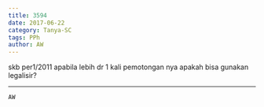 ```yaml
---
title: 3594
date: 2017-06-22
category: Tanya-SC
tags: PPh
author: AW
---
```


skb per1/2011 apabila lebih dr 1 kali pemotongan nya apakah bisa gunakan legalisir?

---



`AW`
